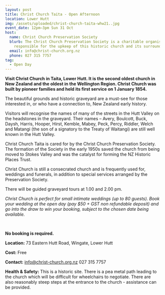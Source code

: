 ```yaml
---
layout: post
title: Christ Church Taita - Open Afternoon
location: Lower Hutt
img: /assets/uploaded/christ-church-taita-whw21..jpg
event_date: 12pm–3pm Sun 31 Oct
host:
  name: Christ Church Preservation Society
  blurb: The Christ Church Preservation Society is a charitable organisation
    responsible for the upkeep of this historic church and its surroundings.
  email: info@christ-church.org.nz
  phone: 027 315 7757
tag:
  - Open Day
---
```

**Visit Christ Church in Taita, Lower Hutt. It is the second oldest church in New Zealand and the oldest in the Wellington Region. Christ Church was built by pioneer families and held its first service on 1 January 1854.** 

The beautiful grounds and historic graveyard are a must-see for those interested in, or who have a connection to, New Zealand early history. 

Visitors will recognise the names of many of the streets in the Hutt Valley on the headstones in the graveyard. Their names – Avery, Boulcott, Buck, Daysh, Harris, Hooper, Hirst, Kemble, Mabey, Peck, Percy, Riddler, Welch and Matangi (the son of a signatory to the Treaty of Waitangi) are still well known in the Hutt Valley.

Christ Church Taita is cared for by the Christ Church Preservation Society. The formation of the Society in the early 1950s saved the church from being moved to Stokes Valley and was the catalyst for forming the NZ Historic Places Trust.

Christ Church is still a consecrated church and is frequently used for, weddings and funerals, in addition to special services arranged by the Preservation Society.

There will be guided graveyard tours at 1.00 and 2.00 pm.

*Christ Church is perfect for small intimate weddings (up to 80 guests).  Book your wedding at the open day (pay $50 + GST non refundable deposit) and go into the draw to win your booking, subject to the chosen date being available.*

<br>

**No booking is required.** 

**Location:** 73 Eastern Hutt Road, Wingate, Lower Hutt

**Cost:** Free

**Contact:** info@christ-church.org.nz 027 315 7757

**Health & Safety:** This is a historic site. There is a pea metal path leading to the church which will be difficult for wheelchairs to negotiate. There are also reasonably steep steps at the entrance to the church - assistance can be provided.